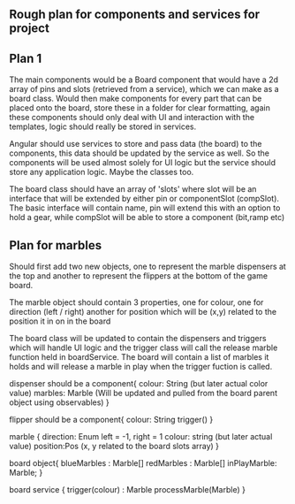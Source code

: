 ## Rough plan for components and services for project

## Plan 1

The main components would be a Board component that would have a 2d array of pins and slots (retrieved from a service), which we can make as a board class.
Would then make components for every part that can be placed onto the board, store these in a folder for clear formatting, again these components should only deal with UI and interaction with the templates, logic should really be stored in services. 

Angular should use services to store and pass data (the board) to the components, this data should be updated by the service as well. So the components will be used almost solely for UI logic but the service should store any application logic. Maybe the classes too.

The board class should have an array of 'slots' where slot will be an interface that will be extended by either pin or componentSlot (compSlot). The basic interface will contain name, pin will extend this with an option to hold a gear, while compSlot will be able to store a component (bit,ramp etc)


## Plan for marbles

Should first add two new objects, one to represent the marble dispensers at the top and another to represent the flippers at the bottom of the game board. 

The marble object should contain 3 properties, one for colour, one for direction (left / right) another for position which will be (x,y) related to the position it in on in the board

The board class will be updated to contain the dispensers and triggers which will handle UI logic and the trigger class will call the release marble function held in boardService. The board will contain a list of marbles it holds and will release a marble in play when the trigger fuction is called. 

dispenser should be a component{
    colour: String (but later actual color value)
    marbles: Marble (Will be updated and pulled from the board parent object using observables)
}

flipper should be a component{
    colour: String
    trigger()
}

marble {
    direction: Enum left = -1, right = 1
    colour: string (but later actual value)
    position:Pos (x, y related to the board slots array)
}

board object{
    blueMarbles : Marble[]
    redMarbles : Marble[]
    inPlayMarble: Marble;
}

board service {
    trigger(colour) : Marble
    processMarble(Marble)
}
